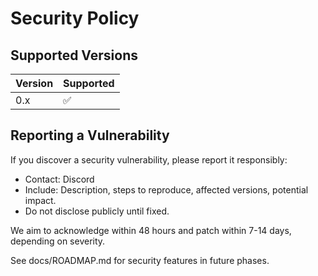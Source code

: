 # Security Policy

## Supported Versions

| Version | Supported          |
| ------- | ------------------ |
| 0.x     | :white_check_mark: |

## Reporting a Vulnerability

If you discover a security vulnerability, please report it responsibly:

- Contact: Discord
- Include: Description, steps to reproduce, affected versions, potential impact.
- Do not disclose publicly until fixed.

We aim to acknowledge within 48 hours and patch within 7-14 days, depending on severity.

See docs/ROADMAP.md for security features in future phases.